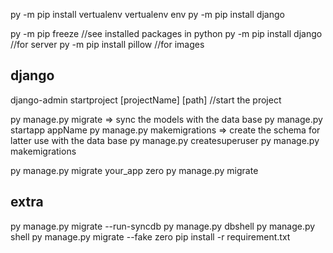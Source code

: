 py -m pip install vertualenv
vertualenv env
py -m pip install django


py -m pip freeze //see installed packages in python
py -m pip install django //for server
py -m pip install pillow //for images


## django ##
django-admin startproject [projectName] [path] //start the project

py manage.py migrate => sync the models with the data base
py manage.py startapp appName
py manage.py makemigrations => create the schema for latter use with the data base
py manage.py createsuperuser
py manage.py makemigrations <app-name>

py manage.py migrate your_app zero
py manage.py migrate <app-name>

## extra ##
py manage.py migrate --run-syncdb
py manage.py dbshell
py manage.py shell
py manage.py migrate --fake <app-name> zero
pip install -r  requirement.txt
